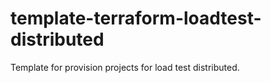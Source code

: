 # template-terraform-loadtest-distributed
Template for provision projects for load test distributed.
